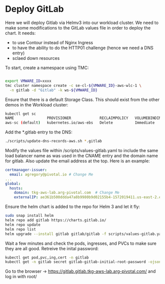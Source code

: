 # Deploy GitLab

Here we will deploy Gitlab via Helmv3 into our workload cluster.  We need to make some modifications to the GitLab values file in order to deploy the chart.  It needs:
- to use Contour instead of Nginx Ingress
- to have the ability to do the HTTP01 challenge (hence we need a DNS entry)
- sclaed down resources

To start, create a namespace using TMC:

```bash

export VMWARE_ID=xxxx
tmc cluster namespace create -c se-cl-${VMWARE_ID}-aws-wlc-1 \
  -n gitlab -d "Gitlab" -k ws-${VMWARE_ID}

```
Ensure that there is a default Storage Class.  This should exist from the other demos in the Workload cluster:

```bash
kubectl get sc
NAME               PROVISIONER             RECLAIMPOLICY   VOLUMEBINDINGMODE   ALLOWVOLUMEEXPANSION   AGE
aws-sc (default)   kubernetes.io/aws-ebs   Delete          Immediate           false                  7d5h
```
Add the *.gitlab entry to the DNS:

```bash
./scripts/update-dns-records-aws.sh *.gitlab
```
Modify the values file within /scripts/values-gitlab.yaml to include the same load balancer name as was used in the CNAME entry and the domain name for gitlab. Also update the email address at the top.  Here is an example:

```yaml
certmanager-issuer:
  email: agregory@pivotal.io # Change Me
...  
global:
  hosts:
    domain: tkg-aws-lab.arg-pivotal.com  # Change Me
    externalIP: ae361b500ddda47a8b9980b9d02155b4-1572019411.us-east-2.elb.amazonaws.com  # Change Me
```

Ensure the helm chart is added to the repo for Helm 3 and let it fly:

```bash
sudo snap install helm
helm repo add gitlab https://charts.gitlab.io/
helm repo update
helm repo list
helm upgrade --install gitlab gitlab/gitlab -f scripts/values-gitlab.yaml -n gitlab
```

Wait a few minutes and check the pods, ingresses, and PVCs to make sure they are all good.  Retreive the inital password:

```bash
kubectl get pod,pvc,ing,cert -n gitlab
kubectl get -n gitlab secret gitlab-gitlab-initial-root-password -ojsonpath='{.data.password}' | base64 --decode ; echo
```

Go to the browser -> https://gitlab.gitlab.tkg-aws-lab.arg-pivotal.com/ and log in with root/<the password>
 
